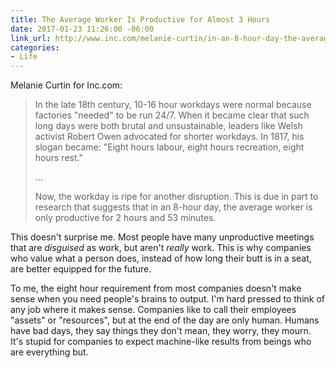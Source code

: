```yaml
---
title: The Average Worker Is Productive for Almost 3 Hours
date: 2017-01-23 11:26:00 -06:00
link_url: http://www.inc.com/melanie-curtin/in-an-8-hour-day-the-average-worker-is-productive-for-this-many-hours.html
categories:
- Life
---
```


Melanie Curtin for Inc.com:

> In the late 18th century, 10-16 hour workdays were normal because factories "needed" to be run 24/7. When it became clear that such long days were both brutal and unsustainable, leaders like Welsh activist Robert Owen advocated for shorter workdays. In 1817, his slogan became: "Eight hours labour, eight hours recreation, eight hours rest."
>
>…
>
> Now, the workday is ripe for another disruption. This is due in part to research that suggests that in an 8-hour day, the average worker is only productive for 2 hours and 53 minutes.

This doesn't surprise me. Most people have many unproductive meetings that are *disguised* as work, but aren't *really* work. This is why companies who value what a person does, instead of how long their butt is in a seat, are better equipped for the future.

To me, the eight hour requirement from most companies doesn't make sense when you need people's brains to output. I'm hard pressed to think of any job where it makes sense. Companies like to call their employees "assets" or "resources", but at the end of the day are only human. Humans have bad days, they say things they don't mean, they worry, they mourn. It's stupid for companies to expect machine-like results from beings who are everything but.
